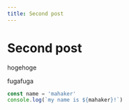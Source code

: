 ```yaml
---
title: Second post
---
```


# Second post

hogehoge

fugafuga

```js
const name = 'mahaker'
console.log(`my name is ${mahaker}!`)
```
